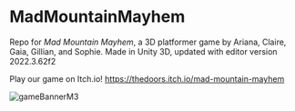 # MadMountainMayhem
 Repo for _Mad Mountain Mayhem_, a 3D platformer game by Ariana, Claire, Gaia, Gillian, and Sophie. 
 Made in Unity 3D, updated with editor version 2022.3.62f2

 Play our game on Itch.io! https://thedoors.itch.io/mad-mountain-mayhem

![gameBannerM3](https://github.com/ssianen/MadMountainMayhem/blob/main/gameBannerM3.png)

